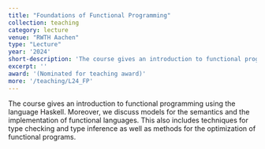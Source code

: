 ```yaml
---
title: "Foundations of Functional Programming"
collection: teaching
category: lecture
venue: "RWTH Aachen"
type: "Lecture"
year: '2024'
short-description: 'The course gives an introduction to functional programming using the language Haskell. Moreover, we discuss models for the semantics and the implementation of functional languages.'
excerpt: ''
award: '(Nominated for teaching award)'
more: '/teaching/L24_FP'
---
```


The course gives an introduction to functional programming using the language Haskell. Moreover, we discuss models for the semantics and the implementation of functional languages. This also includes techniques for type checking and type inference as well as methods for the optimization of functional programs. 